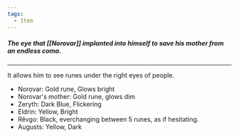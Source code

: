 ```yaml
---
tags:
  - Item
---
```

##### The eye that [[Norovar]] implanted into himself to save his mother from an endless coma.
---

It allows him to see runes under the right eyes of people.

- Norovar: Gold rune, Glows bright
- Norovar's mother: Gold rune, glows dim
- Zeryth: Dark Blue, Flickering
- Eldrin: Yellow, Bright
- Rêvgo: Black, everchanging between 5 runes, as if hesitating.
- Augusts: Yellow, Dark